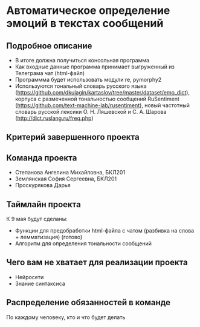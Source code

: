 # Автоматическое определение эмоций в текстах сообщений



## Подробное описание

- В итоге должна получиться консольная программа
- Как входные данные программа принимает выгруженный из Телеграма чат (html-файл)
- Программма будет использовать модули re, pymorphy2
- Используются тональный словарь русского языка (https://github.com/dkulagin/kartaslov/tree/master/dataset/emo_dict), корпуса с размеченной тональностью сообщений RuSentiment (https://github.com/text-machine-lab/rusentiment), новый частотный словарь русской лексики О. Н. Ляшевской и С. А. Шарова (http://dict.ruslang.ru/freq.php)

## Критерий завершенного проекта



## Команда проекта

- Степанова Ангелина Михайловна, БКЛ201
- Землянская София Сергеевна, БКЛ201
- Проскурякова Дарья 

## Таймлайн проекта

К 9 мая будут сделаны:
- Функции для предобработки html-файла с чатом (разбивка на слова + лемматизация) (готово)
- Алгоритм для определения тональности сообщений

## Чего вам не хватает для реализации проекта

- Нейросети
- Знание синтаксиса

## Распределение обязанностей в команде

По каждому человеку, кто и что будет делать
